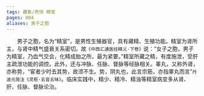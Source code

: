 ```yaml
---
tags: 藏象/奇恒 精室
pages: 084
aliases: 男子之胞
---
```

&emsp;&emsp;男子之胞，名为“精室”，是男性生殖器官，具有藏精、生殖功能。精室为肾所主，与肾中精气盛衰关系密切。故`《中西汇通医经精义·下卷》`说：“女子之胞，男子为精室，乃血气交会，化精成胎之所，最为紧要。”精室所藏之精，有度施泄，受肝主疏泄功能的调控。此外，还与冲脉、任脉、督脉等经脉相关。睾丸，又称外肾，亦称势，“宦者少时去其势，故须不生。势，阴丸也，此言宗筋，亦指睾丸而言”`丹波元简注《灵枢·五音五味》`。临床实践中，精少、精冷、精浊等精室病变多从肾、肝、任脉、督脉论治。